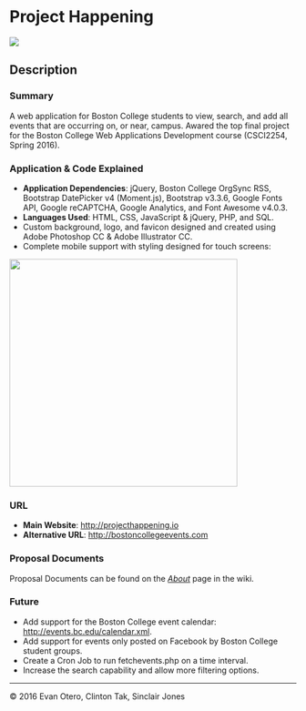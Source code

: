 # Project Happening

![](https://github.com/CSCI2254/project-happening/blob/master/img/happeninglogo.png)

## Description

### Summary
A web application for Boston College students to view, search, and add all events that are occurring on, or near, campus.
Awared the top final project for the Boston College Web Applications Development course (CSCI2254, Spring 2016).

### Application & Code Explained
- **Application Dependencies**: jQuery, Boston College OrgSync RSS, Bootstrap DatePicker v4 (Moment.js), Bootstrap v3.3.6, Google Fonts API, Google reCAPTCHA, Google Analytics, and Font Awesome v4.0.3.
- **Languages Used**: HTML, CSS, JavaScript & jQuery, PHP, and SQL.
- Custom background, logo, and favicon designed and created using Adobe Photoshop CC & Adobe Illustrator CC.
- Complete mobile support with styling designed for touch screens:
<img src="https://github.com/CSCI2254/project-happening/blob/master/img/mobilemockup.png" width="400px"/>

### URL
- **Main Website**: http://projecthappening.io
- **Alternative URL**: http://bostoncollegeevents.com

### Proposal Documents
Proposal Documents can be found on the [_About_](https://github.com/CSCI2254/project-happening/wiki/About) page in the wiki.

### Future
- Add support for the Boston College event calendar: http://events.bc.edu/calendar.xml.
- Add support for events only posted on Facebook by Boston College student groups.
- Create a Cron Job to run fetchevents.php on a time interval.
- Increase the search capability and allow more filtering options.

<hr>
&copy; 2016 Evan Otero, Clinton Tak, Sinclair Jones
